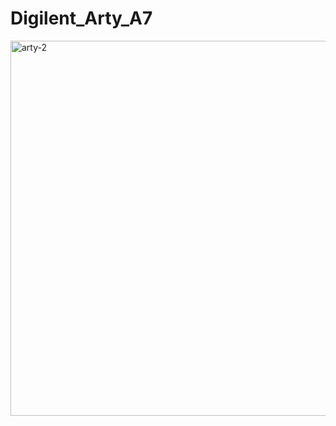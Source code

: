# Digilent_Arty_A7


<img width="600" height="600" alt="arty-2" src="https://github.com/user-attachments/assets/aa83f1e4-1242-46bc-95b7-fe972b03ddd5" />
